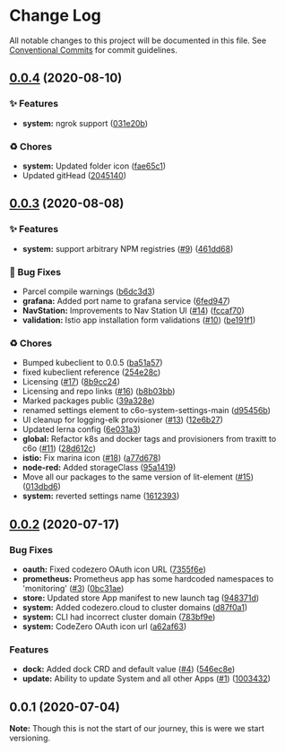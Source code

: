 # Change Log

All notable changes to this project will be documented in this file.
See [Conventional Commits](https://conventionalcommits.org) for commit guidelines.

## [0.0.4](https://github.com/c6o/node-monorepo/compare/v0.0.3...v0.0.4) (2020-08-10)


### ✨ Features

* **system:** ngrok support ([031e20b](https://github.com/c6o/node-monorepo/commit/031e20bc25d3404155232a20a8dfc78b5256d042))


### ♻️ Chores

* **system:** Updated folder icon ([fae65c1](https://github.com/c6o/node-monorepo/commit/fae65c1770f61635335e88837b56e8ebe0b3c57e))
* Updated gitHead ([2045140](https://github.com/c6o/node-monorepo/commit/2045140b6ae8bc2e4504ff7756b7a8776c087609))





## [0.0.3](https://github.com/c6o/node-monorepo/compare/v0.0.2...v0.0.3) (2020-08-08)


### ✨ Features

* **system:** support arbitrary NPM registries ([#9](https://github.com/c6o/node-monorepo/issues/9)) ([461dd68](https://github.com/c6o/node-monorepo/commit/461dd68f338534b31c7241cf6b6c9234c8a42d4c))


### 🐛 Bug Fixes

* Parcel compile warnings ([b6dc3d3](https://github.com/c6o/node-monorepo/commit/b6dc3d3a1952dc6eb9344d201eff31c9812f3112))
* **grafana:** Added port name to grafana service ([6fed947](https://github.com/c6o/node-monorepo/commit/6fed947b8ef0888e78ca6347e3502501ca59406e))
* **NavStation:** Improvements to Nav Station UI ([#14](https://github.com/c6o/node-monorepo/issues/14)) ([fccaf70](https://github.com/c6o/node-monorepo/commit/fccaf7057be6de5235267fe0bbf6dc5be29e583f))
* **validation:** Istio app installation form validations ([#10](https://github.com/c6o/node-monorepo/issues/10)) ([be191f1](https://github.com/c6o/node-monorepo/commit/be191f1f5927d0016062be4b0655381260acf5b7))


### ♻️ Chores

* Bumped kubeclient to 0.0.5 ([ba51a57](https://github.com/c6o/node-monorepo/commit/ba51a574b2a123bbe012be0086ec2ecbedcf487c))
* fixed kubeclient reference ([254e28c](https://github.com/c6o/node-monorepo/commit/254e28c552958233c9f8f59d614885258e8cf654))
* Licensing ([#17](https://github.com/c6o/node-monorepo/issues/17)) ([8b9cc24](https://github.com/c6o/node-monorepo/commit/8b9cc24ff42ff875b4234a74dfcfcfedb2acef27))
* Licensing and repo links ([#16](https://github.com/c6o/node-monorepo/issues/16)) ([b8b03bb](https://github.com/c6o/node-monorepo/commit/b8b03bbe7f30904b83cc599e61d378beb009eb38))
* Marked packages public ([39a328e](https://github.com/c6o/node-monorepo/commit/39a328e0225b2b773e173960f54f98052a698368))
* renamed settings element to c6o-system-settings-main ([d95456b](https://github.com/c6o/node-monorepo/commit/d95456bc1d88cb5c7a4427c5b3a98566f37e3fc5))
* UI cleanup for logging-elk provisioner ([#13](https://github.com/c6o/node-monorepo/issues/13)) ([12e6b27](https://github.com/c6o/node-monorepo/commit/12e6b27070609762bcbe110a7ec3cb145d97e3f1))
* Updated lerna config ([6e031a3](https://github.com/c6o/node-monorepo/commit/6e031a34f5d8ab64ba9c5e87f49be148d3ca8221))
* **global:** Refactor k8s and docker tags and provisioners from traxitt to c6o ([#11](https://github.com/c6o/node-monorepo/issues/11)) ([28d612c](https://github.com/c6o/node-monorepo/commit/28d612caa09cb79c0ec2525593d367a03e63ca09))
* **istio:** Fix marina icon ([#18](https://github.com/c6o/node-monorepo/issues/18)) ([a77d678](https://github.com/c6o/node-monorepo/commit/a77d6786fe100513740c2648063e9c50092fa09a))
* **node-red:** Added storageClass ([95a1419](https://github.com/c6o/node-monorepo/commit/95a1419d74fddcae72aa808075524829bd005822))
* Move all our packages to the same version of lit-element ([#15](https://github.com/c6o/node-monorepo/issues/15)) ([013dbd6](https://github.com/c6o/node-monorepo/commit/013dbd6377a1f52f5a3a71885e7935e0c4984a21))
* **system:** reverted settings name ([1612393](https://github.com/c6o/node-monorepo/commit/16123931c637e750dc22e71bae7bd2665bb04b51))





## [0.0.2](https://github.com/traxitt/node-monorepo/compare/v0.0.1...v0.0.2) (2020-07-17)


### Bug Fixes

* **oauth:** Fixed codezero OAuth icon URL ([7355f6e](https://github.com/traxitt/node-monorepo/commit/7355f6e7d2212555ccd32148d4faed424fe55db0))
* **prometheus:** Prometheus app has some hardcoded namespaces to 'monitoring' ([#3](https://github.com/traxitt/node-monorepo/issues/3)) ([0bc31ae](https://github.com/traxitt/node-monorepo/commit/0bc31aed88f801d16fff30522d1abc410af11b51))
* **store:** Updated store App manifest to new launch tag ([948371d](https://github.com/traxitt/node-monorepo/commit/948371d4d76d2cdc5367d34f726a51901d187076))
* **system:** Added codezero.cloud to cluster domains ([d87f0a1](https://github.com/traxitt/node-monorepo/commit/d87f0a14c745a38c88b609d2bf7db2f74c679815))
* **system:** CLI had incorrect cluster domain ([783bf9e](https://github.com/traxitt/node-monorepo/commit/783bf9e6481025125d96da409eaa72ccc68e138b))
* **system:** CodeZero OAuth icon url ([a62af63](https://github.com/traxitt/node-monorepo/commit/a62af63800eb272d8cd61221071eaaedc8512ef9))


### Features

* **dock:** Added dock CRD and default value ([#4](https://github.com/traxitt/node-monorepo/issues/4)) ([546ec8e](https://github.com/traxitt/node-monorepo/commit/546ec8e0183d04d05d40d350bec07c12a97e9b1c))
* **update:** Ability to update System and all other Apps ([#1](https://github.com/traxitt/node-monorepo/issues/1)) ([1003432](https://github.com/traxitt/node-monorepo/commit/100343214beec1029436da470cb67249d7cbbf79))





## 0.0.1 (2020-07-04)

**Note:** Though this is not the start of our journey, this is were we start versioning.
